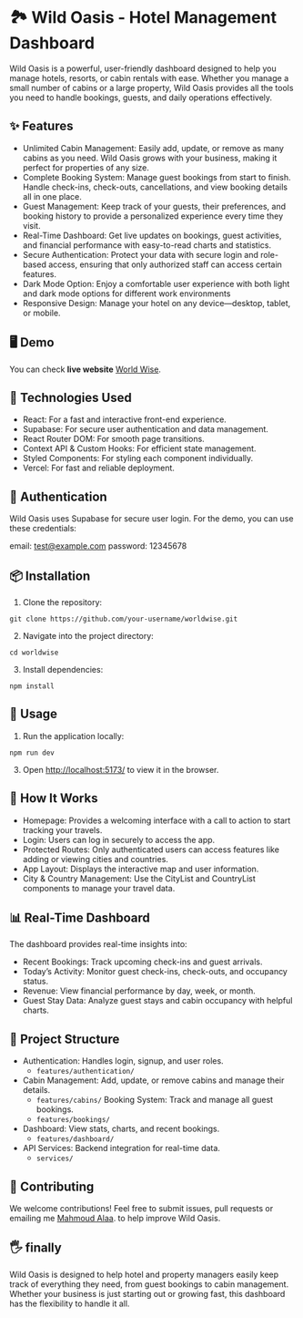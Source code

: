 # 🏞️ Wild Oasis - Hotel Management Dashboard

Wild Oasis is a powerful, user-friendly dashboard designed to help you manage hotels, resorts, or cabin rentals with ease. Whether you manage a small number of cabins or a large property, Wild Oasis provides all the tools you need to handle bookings, guests, and daily operations effectively.

## ✨ Features
- Unlimited Cabin Management: Easily add, update, or remove as many cabins as you need. Wild Oasis grows with your business, making it perfect for properties of any size.
- Complete Booking System: Manage guest bookings from start to finish. Handle check-ins, check-outs, cancellations, and view booking details all in one place.
- Guest Management: Keep track of your guests, their preferences, and booking history to provide a personalized experience every time they visit.
- Real-Time Dashboard: Get live updates on bookings, guest activities, and financial performance with easy-to-read charts and statistics.
- Secure Authentication: Protect your data with secure login and role-based access, ensuring that only authorized staff can access certain features.
- Dark Mode Option: Enjoy a comfortable user experience with both light and dark mode options for different work environments
- Responsive Design: Manage your hotel on any device—desktop, tablet, or mobile.
  
## 🖥️ Demo
You can check **live website** [World Wise](https://world-wise1.vercel.app/).






## 🚀 Technologies Used
- React: For a fast and interactive front-end experience.
- Supabase: For secure user authentication and data management.
- React Router DOM: For smooth page transitions.
- Context API & Custom Hooks: For efficient state management.
- Styled Components: For styling each component individually.
- Vercel: For fast and reliable deployment.

## 🔐 Authentication
Wild Oasis uses Supabase for secure user login. For the demo, you can use these credentials:

email: test@example.com
password: 12345678

## 📦 Installation
1. Clone the repository:
```
git clone https://github.com/your-username/worldwise.git
```
2. Navigate into the project directory:
```
cd worldwise
```

3. Install dependencies:
```
npm install
```

## 🔄 Usage
1. Run the application locally:
```
npm run dev
```
3. Open [http://localhost:5173/](http://localhost:5173/) to view it in the browser.



## 📖 How It Works
- Homepage: Provides a welcoming interface with a call to action to start tracking your travels.
- Login: Users can log in securely to access the app.
- Protected Routes: Only authenticated users can access features like adding or viewing cities and countries.
- App Layout: Displays the interactive map and user information.
- City & Country Management: Use the CityList and CountryList components to manage your travel data.

## 📊 Real-Time Dashboard
The dashboard provides real-time insights into:

- Recent Bookings: Track upcoming check-ins and guest arrivals.
- Today’s Activity: Monitor guest check-ins, check-outs, and occupancy status.
- Revenue: View financial performance by day, week, or month.
- Guest Stay Data: Analyze guest stays and cabin occupancy with helpful charts.

## 📂 Project Structure
- Authentication: Handles login, signup, and user roles.
  - `features/authentication/`
- Cabin Management: Add, update, or remove cabins and manage their details.
  - `features/cabins/`
Booking System: Track and manage all guest bookings.
  - `features/bookings/`
- Dashboard: View stats, charts, and recent bookings.
  - `features/dashboard/`
- API Services: Backend integration for real-time data.
  - `services/`


## 🤝 Contributing
We welcome contributions! Feel free to submit issues, pull requests or emailing me [Mahmoud Alaa](mailto:mahmoud.alaa.dev1@gmail.com?subject=[GitHub]%20Wild%20Oasis). to help improve Wild Oasis.


## 🖐️ finally
Wild Oasis is designed to help hotel and property managers easily keep track of everything they need, from guest bookings to cabin management. Whether your business is just starting out or growing fast, this dashboard has the flexibility to handle it all.







